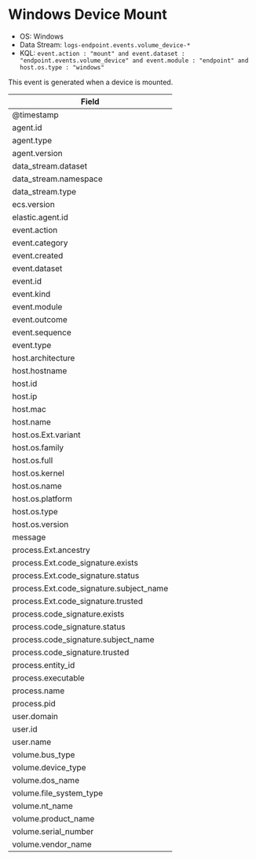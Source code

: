 # Windows Device Mount

- OS: Windows
- Data Stream: `logs-endpoint.events.volume_device-*`
- KQL: `event.action : "mount" and event.dataset : "endpoint.events.volume_device" and event.module : "endpoint" and host.os.type : "windows"`

This event is generated when a device is mounted.


| Field |
|---|
| @timestamp |
| agent.id |
| agent.type |
| agent.version |
| data_stream.dataset |
| data_stream.namespace |
| data_stream.type |
| ecs.version |
| elastic.agent.id |
| event.action |
| event.category |
| event.created |
| event.dataset |
| event.id |
| event.kind |
| event.module |
| event.outcome |
| event.sequence |
| event.type |
| host.architecture |
| host.hostname |
| host.id |
| host.ip |
| host.mac |
| host.name |
| host.os.Ext.variant |
| host.os.family |
| host.os.full |
| host.os.kernel |
| host.os.name |
| host.os.platform |
| host.os.type |
| host.os.version |
| message |
| process.Ext.ancestry |
| process.Ext.code_signature.exists |
| process.Ext.code_signature.status |
| process.Ext.code_signature.subject_name |
| process.Ext.code_signature.trusted |
| process.code_signature.exists |
| process.code_signature.status |
| process.code_signature.subject_name |
| process.code_signature.trusted |
| process.entity_id |
| process.executable |
| process.name |
| process.pid |
| user.domain |
| user.id |
| user.name |
| volume.bus_type |
| volume.device_type |
| volume.dos_name |
| volume.file_system_type |
| volume.nt_name |
| volume.product_name |
| volume.serial_number |
| volume.vendor_name |

